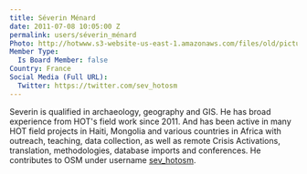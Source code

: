 ```yaml
---
title: Séverin Ménard
date: 2011-07-08 10:05:00 Z
permalink: users/séverin_ménard
Photo: http://hotwww.s3-website-us-east-1.amazonaws.com/files/old/pictures/picture-15-1411584466.jpg
Member Type:
  Is Board Member: false
Country: France
Social Media (Full URL):
  Twitter: https://twitter.com/sev_hotosm
---
```


<p>Severin is qualified in archaeology, geography and GIS. He has broad experience from HOT's field work since 2011. And has been active in many HOT field projects in Haiti, Mongolia and various countries in Africa with outreach, teaching, data collection, as well as remote Crisis Activations, translation, methodologies, database imports and conferences. He contributes to OSM under username <a href="http://www.openstreetmap.org/user/sev_hotosm">sev_hotosm</a>.</p>
